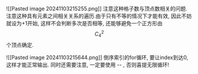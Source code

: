 ![[Pasted image 20241103215255.png]]
注意这种格子数与顶点数相关的问题.
注意这种具有元素之间相关关系的遍历.由于只有不等的情况下才能有效, 因此不妨就设为+1开始, 这样不会判断多次是否相等, 还能够避免一个正方形由
$$
C_{4}^{2}
$$
个顶点确定.

![[Pasted image 20241103215644.png]]
倒序索引的for循环, 要让index到达0, 这样才能正常输出.
同时还需要注意, 一定要使用 -- , 否则喜提无限循环!